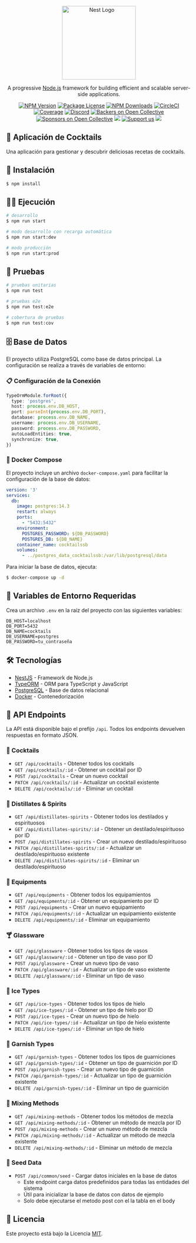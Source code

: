 <p align="center">
  <a href="http://nestjs.com/" target="blank"><img src="https://nestjs.com/img/logo-small.svg" width="200" alt="Nest Logo" /></a>
</p>

[circleci-image]: https://img.shields.io/circleci/build/github/nestjs/nest/master?token=abc123def456
[circleci-url]: https://circleci.com/gh/nestjs/nest

  <p align="center">A progressive <a href="http://nodejs.org" target="_blank">Node.js</a> framework for building efficient and scalable server-side applications.</p>
    <p align="center">
<a href="https://www.npmjs.com/~nestjscore" target="_blank"><img src="https://img.shields.io/npm/v/@nestjs/core.svg" alt="NPM Version" /></a>
<a href="https://www.npmjs.com/~nestjscore" target="_blank"><img src="https://img.shields.io/npm/l/@nestjs/core.svg" alt="Package License" /></a>
<a href="https://www.npmjs.com/~nestjscore" target="_blank"><img src="https://img.shields.io/npm/dm/@nestjs/common.svg" alt="NPM Downloads" /></a>
<a href="https://circleci.com/gh/nestjs/nest" target="_blank"><img src="https://img.shields.io/circleci/build/github/nestjs/nest/master" alt="CircleCI" /></a>
<a href="https://coveralls.io/github/nestjs/nest?branch=master" target="_blank"><img src="https://coveralls.io/repos/github/nestjs/nest/badge.svg?branch=master#9" alt="Coverage" /></a>
<a href="https://discord.gg/G7Qnnhy" target="_blank"><img src="https://img.shields.io/badge/discord-online-brightgreen.svg" alt="Discord"/></a>
<a href="https://opencollective.com/nest#backer" target="_blank"><img src="https://opencollective.com/nest/backers/badge.svg" alt="Backers on Open Collective" /></a>
<a href="https://opencollective.com/nest#sponsor" target="_blank"><img src="https://opencollective.com/nest/sponsors/badge.svg" alt="Sponsors on Open Collective" /></a>
  <a href="https://paypal.me/kamilmysliwiec" target="_blank"><img src="https://img.shields.io/badge/Donate-PayPal-ff3f59.svg"/></a>
    <a href="https://opencollective.com/nest#sponsor"  target="_blank"><img src="https://img.shields.io/badge/Support%20us-Open%20Collective-41B883.svg" alt="Support us"></a>
  <a href="https://twitter.com/nestframework" target="_blank"><img src="https://img.shields.io/twitter/follow/nestframework.svg?style=social&label=Follow"></a>
</p>
  <!--[![Backers on Open Collective](https://opencollective.com/nest/backers/badge.svg)](https://opencollective.com/nest#backer)
  [![Sponsors on Open Collective](https://opencollective.com/nest/sponsors/badge.svg)](https://opencollective.com/nest#sponsor)-->

## 🍹 Aplicación de Cocktails

Una aplicación para gestionar y descubrir deliciosas recetas de cocktails.

## 🚀 Instalación

```bash
$ npm install
```

## 🏃‍♂️ Ejecución

```bash
# desarrollo
$ npm run start

# modo desarrollo con recarga automática
$ npm run start:dev

# modo producción
$ npm run start:prod
```

## 🧪 Pruebas

```bash
# pruebas unitarias
$ npm run test

# pruebas e2e
$ npm run test:e2e

# cobertura de pruebas
$ npm run test:cov
```

## 🗄️ Base de Datos

El proyecto utiliza PostgreSQL como base de datos principal. La configuración se realiza a través de variables de entorno:

### 📋 Configuración de la Conexión

```typescript
TypeOrmModule.forRoot({
  type: 'postgres',
  host: process.env.DB_HOST,
  port: parseInt(process.env.DB_PORT),
  database: process.env.DB_NAME,
  username: process.env.DB_USERNAME,
  password: process.env.DB_PASSWORD,
  autoLoadEntities: true,
  synchronize: true,
})
```

### 🐳 Docker Compose

El proyecto incluye un archivo `docker-compose.yaml` para facilitar la configuración de la base de datos:

```yaml
version: '3'
services:
  db:
    image: postgres:14.3
    restart: always
    ports:
      - "5432:5432"
    environment:
      POSTGRES_PASSWORD: ${DB_PASSWORD}
      POSTGRES_DB: ${DB_NAME}
    container_name: cocktailssb
    volumes:
      - ../postgres_data_cocktailssb:/var/lib/postgresql/data
```

Para iniciar la base de datos, ejecuta:

```bash
$ docker-compose up -d
```

## 📝 Variables de Entorno Requeridas

Crea un archivo `.env` en la raíz del proyecto con las siguientes variables:

```
DB_HOST=localhost
DB_PORT=5432
DB_NAME=cocktails
DB_USERNAME=postgres
DB_PASSWORD=tu_contraseña
```

## 🛠️ Tecnologías

- [NestJS](https://nestjs.com/) - Framework de Node.js
- [TypeORM](https://typeorm.io/) - ORM para TypeScript y JavaScript
- [PostgreSQL](https://www.postgresql.org/) - Base de datos relacional
- [Docker](https://www.docker.com/) - Contenedorización

## 📡 API Endpoints

La API está disponible bajo el prefijo `/api`. Todos los endpoints devuelven respuestas en formato JSON.

### 🍹 Cocktails

- `GET /api/cocktails` - Obtener todos los cocktails
- `GET /api/cocktails/:id` - Obtener un cocktail por ID
- `POST /api/cocktails` - Crear un nuevo cocktail
- `PATCH /api/cocktails/:id` - Actualizar un cocktail existente
- `DELETE /api/cocktails/:id` - Eliminar un cocktail

### 🥃 Distillates & Spirits

- `GET /api/distillates-spirits` - Obtener todos los destilados y espirituosos
- `GET /api/distillates-spirits/:id` - Obtener un destilado/espirituoso por ID
- `POST /api/distillates-spirits` - Crear un nuevo destilado/espirituoso
- `PATCH /api/distillates-spirits/:id` - Actualizar un destilado/espirituoso existente
- `DELETE /api/distillates-spirits/:id` - Eliminar un destilado/espirituoso

### 🥄 Equipments

- `GET /api/equipments` - Obtener todos los equipamientos
- `GET /api/equipments/:id` - Obtener un equipamiento por ID
- `POST /api/equipments` - Crear un nuevo equipamiento
- `PATCH /api/equipments/:id` - Actualizar un equipamiento existente
- `DELETE /api/equipments/:id` - Eliminar un equipamiento

### 🍸 Glassware

- `GET /api/glassware` - Obtener todos los tipos de vasos
- `GET /api/glassware/:id` - Obtener un tipo de vaso por ID
- `POST /api/glassware` - Crear un nuevo tipo de vaso
- `PATCH /api/glassware/:id` - Actualizar un tipo de vaso existente
- `DELETE /api/glassware/:id` - Eliminar un tipo de vaso

### 🧊 Ice Types

- `GET /api/ice-types` - Obtener todos los tipos de hielo
- `GET /api/ice-types/:id` - Obtener un tipo de hielo por ID
- `POST /api/ice-types` - Crear un nuevo tipo de hielo
- `PATCH /api/ice-types/:id` - Actualizar un tipo de hielo existente
- `DELETE /api/ice-types/:id` - Eliminar un tipo de hielo

### 🍒 Garnish Types

- `GET /api/garnish-types` - Obtener todos los tipos de guarniciones
- `GET /api/garnish-types/:id` - Obtener un tipo de guarnición por ID
- `POST /api/garnish-types` - Crear un nuevo tipo de guarnición
- `PATCH /api/garnish-types/:id` - Actualizar un tipo de guarnición existente
- `DELETE /api/garnish-types/:id` - Eliminar un tipo de guarnición

### 🥤 Mixing Methods

- `GET /api/mixing-methods` - Obtener todos los métodos de mezcla
- `GET /api/mixing-methods/:id` - Obtener un método de mezcla por ID
- `POST /api/mixing-methods` - Crear un nuevo método de mezcla
- `PATCH /api/mixing-methods/:id` - Actualizar un método de mezcla existente
- `DELETE /api/mixing-methods/:id` - Eliminar un método de mezcla

### 🌱 Seed Data

- `POST /api/common/seed` - Cargar datos iniciales en la base de datos
  - Este endpoint carga datos predefinidos para todas las entidades del sistema
  - Útil para inicializar la base de datos con datos de ejemplo
  - Solo debe ejecutarse el metodo post con el la tabla en el body

## 📄 Licencia

Este proyecto está bajo la Licencia [MIT](LICENSE).

